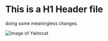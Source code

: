 # This is a H1 Header file

doing some meaningless changes.

![Image of Yaktocat](https://octodex.github.com/images/yaktocat.png)
